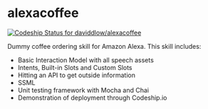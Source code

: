# alexacoffee

[ ![Codeship Status for daviddlow/alexacoffee](https://app.codeship.com/projects/e210bf50-655a-0135-7957-7ef942fc74fb/status?branch=master)](https://app.codeship.com/projects/240656)

Dummy coffee ordering skill for Amazon Alexa.  This skill includes:

* Basic Interaction Model with all speech assets
* Intents, Built-in Slots and Custom Slots
* Hitting an API to get outside information
* SSML
* Unit testing framework with Mocha and Chai
* Demonstration of deployment through Codeship.io
